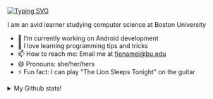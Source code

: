 
[![Typing SVG](https://readme-typing-svg.herokuapp.com/?lines=Hello,+my+name+is+Fiona!;Welcome+to+my+Github+:D&color=000000)](https://git.io/typing-svg)

I am an avid learner studying computer science at Boston University 
- 🌱 I’m currently working on Android development
- 🤔 I love learning programming tips and tricks
- 📫 How to reach me: Email me at <a href=mailto:fionamei@bu.edu target="blank">fionamei@bu.edu</a>
- 😄 Pronouns: she/her/hers
- ⚡ Fun fact: I can play "The Lion Sleeps Tonight" on the guitar 


<details>
 <summary>My Github stats!</summary>
 
  ![](./profile-3d-contrib/profile-season-animate.svg)
  
</details>


<!--  ### My Github Stats
![](./profile-3d-contrib/profile-season-animate.svg)

[![Fiona's GitHub stats](https://github-readme-stats.vercel.app/api?username=fionamei)](https://github.com/anuraghazra/github-readme-stats)
[![Top Langs](https://github-readme-stats.vercel.app/api/top-langs/?username=fionamei&layout=compact)](https://github.com/anuraghazra/github-readme-stats)
 -->
 

<!--
**fionamei/fionamei** is a ✨ _special_ ✨ repository because its `README.md` (this file) appears on your GitHub profile.

Here are some ideas to get you started:

- 🔭 I’m currently working on ...
- 🌱 I’m currently learning ...
- 👯 I’m looking to collaborate on ...
- 🤔 I’m looking for help with ...
- 💬 Ask me about ...
- 📫 How to reach me: ...
- 😄 Pronouns: ...
- ⚡ Fun fact: ...
-->
